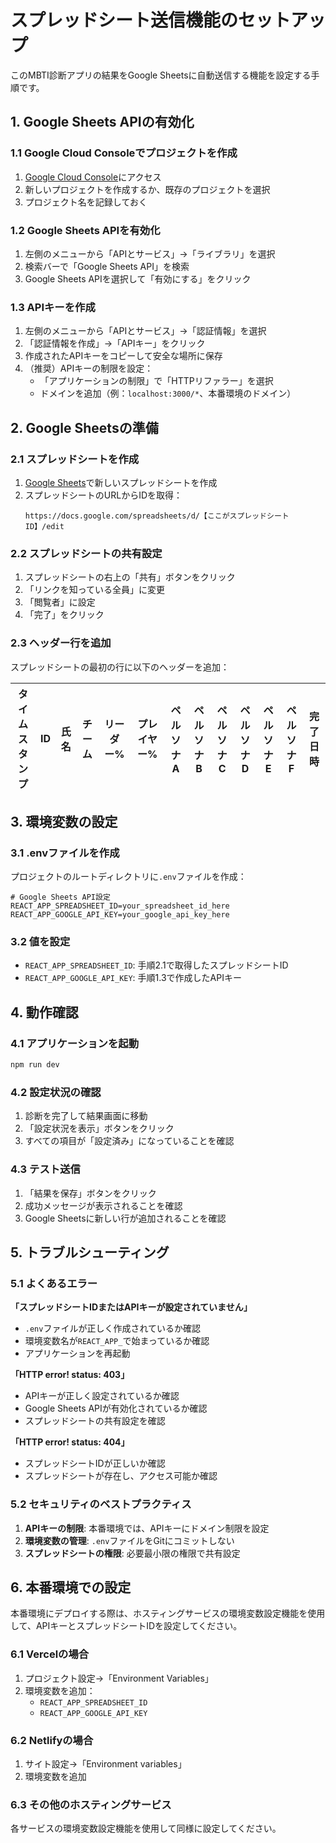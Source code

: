 # スプレッドシート送信機能のセットアップ

このMBTI診断アプリの結果をGoogle Sheetsに自動送信する機能を設定する手順です。

## 1. Google Sheets APIの有効化

### 1.1 Google Cloud Consoleでプロジェクトを作成
1. [Google Cloud Console](https://console.cloud.google.com/)にアクセス
2. 新しいプロジェクトを作成するか、既存のプロジェクトを選択
3. プロジェクト名を記録しておく

### 1.2 Google Sheets APIを有効化
1. 左側のメニューから「APIとサービス」→「ライブラリ」を選択
2. 検索バーで「Google Sheets API」を検索
3. Google Sheets APIを選択して「有効にする」をクリック

### 1.3 APIキーを作成
1. 左側のメニューから「APIとサービス」→「認証情報」を選択
2. 「認証情報を作成」→「APIキー」をクリック
3. 作成されたAPIキーをコピーして安全な場所に保存
4. （推奨）APIキーの制限を設定：
   - 「アプリケーションの制限」で「HTTPリファラー」を選択
   - ドメインを追加（例：`localhost:3000/*`、本番環境のドメイン）

## 2. Google Sheetsの準備

### 2.1 スプレッドシートを作成
1. [Google Sheets](https://sheets.google.com/)で新しいスプレッドシートを作成
2. スプレッドシートのURLからIDを取得：
   ```
   https://docs.google.com/spreadsheets/d/【ここがスプレッドシートID】/edit
   ```

### 2.2 スプレッドシートの共有設定
1. スプレッドシートの右上の「共有」ボタンをクリック
2. 「リンクを知っている全員」に変更
3. 「閲覧者」に設定
4. 「完了」をクリック

### 2.3 ヘッダー行を追加
スプレッドシートの最初の行に以下のヘッダーを追加：

| タイムスタンプ | ID | 氏名 | チーム | リーダー% | プレイヤー% | ペルソナA | ペルソナB | ペルソナC | ペルソナD | ペルソナE | ペルソナF | 完了日時 |
|---------------|----|----|----|----|----|----|----|----|----|----|----|----|

## 3. 環境変数の設定

### 3.1 .envファイルを作成
プロジェクトのルートディレクトリに`.env`ファイルを作成：

```env
# Google Sheets API設定
REACT_APP_SPREADSHEET_ID=your_spreadsheet_id_here
REACT_APP_GOOGLE_API_KEY=your_google_api_key_here
```

### 3.2 値を設定
- `REACT_APP_SPREADSHEET_ID`: 手順2.1で取得したスプレッドシートID
- `REACT_APP_GOOGLE_API_KEY`: 手順1.3で作成したAPIキー

## 4. 動作確認

### 4.1 アプリケーションを起動
```bash
npm run dev
```

### 4.2 設定状況の確認
1. 診断を完了して結果画面に移動
2. 「設定状況を表示」ボタンをクリック
3. すべての項目が「設定済み」になっていることを確認

### 4.3 テスト送信
1. 「結果を保存」ボタンをクリック
2. 成功メッセージが表示されることを確認
3. Google Sheetsに新しい行が追加されることを確認

## 5. トラブルシューティング

### 5.1 よくあるエラー

**「スプレッドシートIDまたはAPIキーが設定されていません」**
- `.env`ファイルが正しく作成されているか確認
- 環境変数名が`REACT_APP_`で始まっているか確認
- アプリケーションを再起動

**「HTTP error! status: 403」**
- APIキーが正しく設定されているか確認
- Google Sheets APIが有効化されているか確認
- スプレッドシートの共有設定を確認

**「HTTP error! status: 404」**
- スプレッドシートIDが正しいか確認
- スプレッドシートが存在し、アクセス可能か確認

### 5.2 セキュリティのベストプラクティス

1. **APIキーの制限**: 本番環境では、APIキーにドメイン制限を設定
2. **環境変数の管理**: `.env`ファイルをGitにコミットしない
3. **スプレッドシートの権限**: 必要最小限の権限で共有設定

## 6. 本番環境での設定

本番環境にデプロイする際は、ホスティングサービスの環境変数設定機能を使用して、APIキーとスプレッドシートIDを設定してください。

### 6.1 Vercelの場合
1. プロジェクト設定→「Environment Variables」
2. 環境変数を追加：
   - `REACT_APP_SPREADSHEET_ID`
   - `REACT_APP_GOOGLE_API_KEY`

### 6.2 Netlifyの場合
1. サイト設定→「Environment variables」
2. 環境変数を追加

### 6.3 その他のホスティングサービス
各サービスの環境変数設定機能を使用して同様に設定してください。
